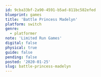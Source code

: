 ```yaml
---
id: 9cba33bf-2a90-4591-b5ad-811bc582efed
blueprint: games
title: 'Battle Princess Madelyn'
platform: switch
genre:
  - platformer
note: 'Limited Run Games'
digital: false
physical: true
guide: false
pending: false
posted: '2020-01-25'
slug: battle-princess-madelyn
---
```

